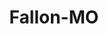 ---
title: Fallon-MO
slug: fallon-mo
f_state:
- cms/state/missouri.md
f_locations:
- cms/payday-loan/cash-depot-7060.md
- cms/payday-loan/cash-depot-7061.md
- cms/payday-loan/check-cashing-service-10941.md
- cms/payday-loan/check-into-cash-12192.md
- cms/payday-loan/check-into-cash-of-missouri-13474.md
updated-on: '2024-05-30T13:41:28.615Z'
created-on: '2024-05-30T13:41:28.615Z'
published-on: '2024-05-30T13:54:32.469Z'
f_city: Fallon
layout: '[city].html'
tags: city
---
